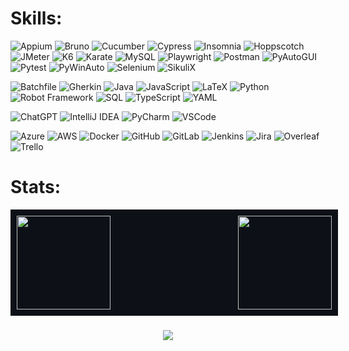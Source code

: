 # Skills:

![Appium](https://img.shields.io/badge/Appium-00C0B5?style=for-the-badge&logo=appium&logoColor=white)
![Bruno](https://img.shields.io/badge/Bruno-F1E05A?style=for-the-badge&logo=bruno&logoColor=black)
![Cucumber](https://img.shields.io/badge/Cucumber-23D96C?style=for-the-badge&logo=cucumber&logoColor=white)
![Cypress](https://img.shields.io/badge/Cypress-F1E05A?style=for-the-badge&logo=cypress&logoColor=black)
![Insomnia](https://img.shields.io/badge/Insomnia-F1E05A?style=for-the-badge&logo=insomnia&logoColor=black)
![Hoppscotch](https://img.shields.io/badge/Hoppscotch-F1E05A?style=for-the-badge&logo=hoppscotch&logoColor=black)
![JMeter](https://img.shields.io/badge/JMeter-B07219?style=for-the-badge&logo=jmeter&logoColor=white) 
![K6](https://img.shields.io/badge/K6-F1E05A?style=for-the-badge&logo=k6&logoColor=black)
![Karate](https://img.shields.io/badge/Karate-23D96C?style=for-the-badge&logoColor=white)
![MySQL](https://img.shields.io/badge/MySQL-4479A1?style=for-the-badge&logo=mysql&logoColor=white)
![Playwright](https://img.shields.io/badge/Playwright-3178C6?style=for-the-badge&logo=playwright&logoColor=white)
![Postman](https://img.shields.io/badge/Postman-F1E05A?style=for-the-badge&logo=postman&logoColor=black)
![PyAutoGUI](https://img.shields.io/badge/PyAutoGUI-3572A5?style=for-the-badge&logo=python&logoColor=white)
![Pytest](https://img.shields.io/badge/Pytest-3572A5?style=for-the-badge&logo=pytest&logoColor=white)
![PyWinAuto](https://img.shields.io/badge/PyWinAuto-3572A5?style=for-the-badge&logo=python&logoColor=white)
![Selenium](https://img.shields.io/badge/Selenium-3572A5?style=for-the-badge&logo=selenium&logoColor=white)
![SikuliX](https://img.shields.io/badge/SikuliX-00C0B5?style=for-the-badge&logo=sikuli&logoColor=white)

![Batchfile](https://img.shields.io/badge/Batchfile-C1F12E?style=for-the-badge&logo=box&logoColor=black)
![Gherkin](https://img.shields.io/badge/Gherkin-23D96C?style=for-the-badge&logo=cucumber&logoColor=white)
![Java](https://img.shields.io/badge/Java-B07219?style=for-the-badge&logo=openjdk&logoColor=white)
![JavaScript](https://img.shields.io/badge/JavaScript-F1E05A?style=for-the-badge&logo=javascript&logoColor=black)
![LaTeX](https://img.shields.io/badge/LaTeX-008080?style=for-the-badge&logo=latex&logoColor=white)
![Python](https://img.shields.io/badge/Python-3572A5?style=for-the-badge&logo=python&logoColor=white)
![Robot Framework](https://img.shields.io/badge/Robot%20Framework-00C0B5?style=for-the-badge&logo=robot-framework&logoColor=white)
![SQL](https://img.shields.io/badge/SQL-4479A1?style=for-the-badge&logo=database&logoColor=white)
![TypeScript](https://img.shields.io/badge/TypeScript-3178C6?style=for-the-badge&logo=typescript&logoColor=white)
![YAML](https://img.shields.io/badge/YAML-181717?style=for-the-badge&logo=yaml&logoColor=white)

![ChatGPT](https://img.shields.io/badge/ChatGPT-000000?style=for-the-badge&logo=openai&logoColor=white)
![IntelliJ IDEA](https://img.shields.io/badge/IntelliJ%20IDEA-B07219?style=for-the-badge&logo=intellij-idea&logoColor=white)
![PyCharm](https://img.shields.io/badge/PyCharm-306998?style=for-the-badge&logo=pycharm&logoColor=white)
![VSCode](https://img.shields.io/badge/VSCode-007ACC?style=for-the-badge&logo=visual-studio-code&logoColor=white)

![Azure](https://img.shields.io/badge/Azure-0078D4?style=for-the-badge&logo=microsoft-azure&logoColor=white)
![AWS](https://img.shields.io/badge/AWS-232F3E?style=for-the-badge&logo=amazon-aws&logoColor=white)
![Docker](https://img.shields.io/badge/Docker-2496ED?style=for-the-badge&logo=docker&logoColor=white)
![GitHub](https://img.shields.io/badge/GitHub-181717?style=for-the-badge&logo=github&logoColor=white)
![GitLab](https://img.shields.io/badge/GitLab-FC6D26?style=for-the-badge&logo=gitlab&logoColor=white)
![Jenkins](https://img.shields.io/badge/Jenkins-D24939?style=for-the-badge&logo=jenkins&logoColor=white)
![Jira](https://img.shields.io/badge/Jira-0052CC?style=for-the-badge&logo=jira&logoColor=white)
![Overleaf](https://img.shields.io/badge/Overleaf-008080?style=for-the-badge&logo=overleaf&logoColor=white)
![Trello](https://img.shields.io/badge/Trello-0052CC?style=for-the-badge&logo=trello&logoColor=white)

# Stats:

<div align="center" style="display: flex; justify-content: space-between; width: 100%; max-width: 1200px; background-color: #0d1117; padding: 10px; align-items: stretch;">
  <img height="150em" src="https://github-readme-stats.vercel.app/api?username=adrianoes&hide_title=true&hide_rank=true&show_icons=true&include_all_commits=true&count_private=true&disable_animations=false&theme=github_dark&locale=en&hide_border=false"/>
  <img height="150em" src="https://github-readme-stats.vercel.app/api/top-langs?username=adrianoes&locale=en&hide_title=true&layout=compact&langs_count=7&hide=XSLT,Shell&theme=github_dark&hide_border=false"/>
<!--   <img height="150em" src="https://streak-stats.demolab.com/?user=adrianoes&theme=codeSTACKr&hide_total_contributions=true&card_width=250"/> -->
</div>

###
###
###

<div align="center">
  <img src="https://visitor-badge.laobi.icu/badge?page_id=adrianoes.adrianoes&left_color=red&right_color=green" />
</div>


###








